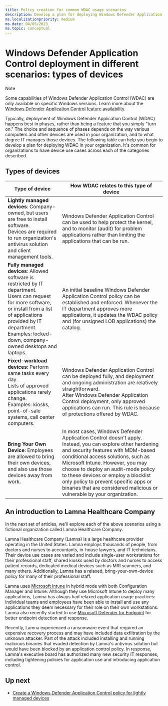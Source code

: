 ```yaml
---
title: Policy creation for common WDAC usage scenarios
description: Develop a plan for deploying Windows Defender Application Control (WDAC) in your organization based on these common scenarios.
ms.localizationpriority: medium
ms.date: 04/05/2023
ms.topic: conceptual
---
```


# Windows Defender Application Control deployment in different scenarios: types of devices

> [!NOTE]
> Some capabilities of Windows Defender Application Control (WDAC) are only available on specific Windows versions. Learn more about the [Windows Defender Application Control feature availability](../feature-availability.md).

Typically, deployment of Windows Defender Application Control (WDAC) happens best in phases, rather than being a feature that you simply "turn on." The choice and sequence of phases depends on the way various computers and other devices are used in your organization, and to what degree IT manages those devices. The following table can help you begin to develop a plan for deploying WDAC in your organization. It's common for organizations to have device use cases across each of the categories described.

## Types of devices

|  Type of device                 | How WDAC relates to this type of device  |
|------------------------------------|------------------------------------------------------|
| **Lightly managed devices**: Company-owned, but users are free to install software.<br>Devices are required to run organization's antivirus solution and client management tools. | Windows Defender Application Control can be used to help protect the kernel, and to monitor (audit) for problem applications rather than limiting the applications that can be run. |
| **Fully managed devices**: Allowed software is restricted by IT department.<br>Users can request for more software, or install from a list of applications provided by IT department.<br>Examples: locked-down, company-owned desktops and laptops. | An initial baseline Windows Defender Application Control policy can be established and enforced. Whenever the IT department approves more applications, it updates the WDAC policy and (for unsigned LOB applications) the catalog. |
| **Fixed-workload devices**: Perform same tasks every day.<br>Lists of approved applications rarely change.<br>Examples: kiosks, point-of-sale systems, call center computers. | Windows Defender Application Control can be deployed fully, and deployment and ongoing administration are relatively straightforward.<br>After Windows Defender Application Control deployment, only approved applications can run. This rule is because of protections offered by WDAC. |
| **Bring Your Own Device**: Employees are allowed to bring their own devices, and also use those devices away from work. | In most cases, Windows Defender Application Control doesn't apply. Instead, you can explore other hardening and security features with MDM-based conditional access solutions, such as Microsoft Intune. However, you may choose to deploy an audit-mode policy to these devices or employ a blocklist only policy to prevent specific apps or binaries that are considered malicious or vulnerable by your organization. |

## An introduction to Lamna Healthcare Company

In the next set of articles, we'll explore each of the above scenarios using a fictional organization called Lamna Healthcare Company.

Lamna Healthcare Company (Lamna) is a large healthcare provider operating in the United States. Lamna employs thousands of people, from doctors and nurses to accountants, in-house lawyers, and IT technicians. Their device use cases are varied and include single-user workstations for their professional staff, shared kiosks used by doctors and nurses to access patient records, dedicated medical devices such as MRI scanners, and many others. Additionally, Lamna has a relaxed, bring-your-own-device policy for many of their professional staff.

Lamna uses [Microsoft Intune](https://www.microsoft.com/microsoft-365/microsoft-endpoint-manager) in hybrid mode with both Configuration Manager and Intune. Although they use Microsoft Intune to deploy many applications, Lamna has always had relaxed application usage practices: individual teams and employees have been able to install and use any applications they deem necessary for their role on their own workstations. Lamna also recently started to use [Microsoft Defender for Endpoint](https://www.microsoft.com/microsoft-365/windows/microsoft-defender-atp) for better endpoint detection and response.

Recently, Lamna experienced a ransomware event that required an expensive recovery process and may have included data exfiltration by the unknown attacker. Part of the attack included installing and running malicious binaries that evaded detection by Lamna's antivirus solution but would have been blocked by an application control policy. In response, Lamna's executive board has authorized many new security IT responses, including tightening policies for application use and introducing application control.

## Up next

- [Create a Windows Defender Application Control policy for lightly managed devices](create-wdac-policy-for-lightly-managed-devices.md)
